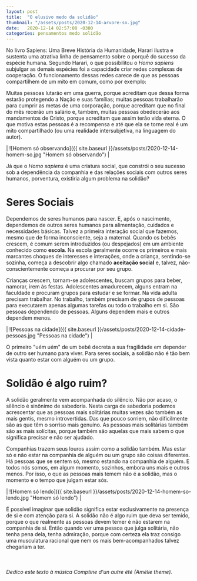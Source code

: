 ```yaml
---
layout: post
title:  "O elusivo medo da solidão"
thumbnail: "/assets/posts/2020-12-14-arvore-so.jpg"
date:   2020-12-14 02:57:00 -0300
categories: pensamentos medo solidão
---
```


No livro Sapiens: Uma Breve História da Humanidade, Harari ilustra e sustenta uma atrativa linha de pensamento sobre o porquê do sucesso da espécie humana. Segundo Harari, o que possibilitou o *Homo sapiens* subjulgar as demais espécies foi a capacidade criar redes complexas de cooperação. O funcionamento dessas redes carece de que as pessoas compartilhem de um mito em comum, como por exemplo:

Muitas pessoas lutarão em uma guerra, porque acreditam que dessa forma estarão protegendo a Nação e suas famílias; muitas pessoas trabalharão para cumprir as metas de uma corporação, porque acreditam que no final do mês recerão um salário e, também, muitas pessoas obedecerão aos mandamentos de Cristo, porque acreditam que assim terão vida eterna. O que motiva estas pessoas é a recompensa e até que ela se torne real é um mito compartilhado (ou uma realidade intersubjetiva, na linguagem do autor).

| ![Homem só observando]({{ site.baseurl }}/assets/posts/2020-12-14-homem-so.jpg "Homem só observando") |

Já que o *Homo sapiens* é uma criatura social, que constrói o seu sucesso sob a dependência da companhia e das relações sociais com outros seres humanos, porventura, existiria algum problema na solidão?


# Seres Sociais

Dependemos de seres humanos para nascer. E, após o nascimento, dependemos de outros seres humanos para alimentação, cuidados e necessidades básicas. Talvez a primeira interação social que fazemos, mesmo que de forma inconsciente, seja a maternal. Quando os bebês crescem, é comum serem introduzidos (ou despejados) em um ambiente conhecido como **escola**. Na escola geralmente ocorre os primeiros e mais marcantes choques de interesses e interações, onde a criança, sentindo-se sozinha, começa a descobrir algo chamado **aceitação social** e, talvez, não-conscientemente começa a procurar por seu grupo. 

Crianças crescem, tornam-se adolescentes, buscam grupos para beber, namorar, irem às festas. Adolescentes amadurecem, alguns entram na faculdade e procuram grupos para estudar e se formar. Na vida adulta precisam trabalhar. No trabalho, também precisam de grupos de pessoas para executarem apenas algumas tarefas ou todo o trabalho em si. São pessoas dependendo de pessoas. Alguns dependem mais e outros dependem menos.

| ![Pessoas na cidade]({{ site.baseurl }}/assets/posts/2020-12-14-cidade-pessoas.jpg "Pessoas na cidade") |

O primeiro "uém uém" de um bebê decreta a sua fragilidade em depender de outro ser humano para viver. Para seres sociais, a solidão não é tão bem vista quanto estar com alguém ou um grupo.

# Solidão é algo ruim?

A solidão geralmente vem acompanhada do silêncio. Não por acaso, o silêncio é sinônimo de sabedoria. Nesta carga de sabedoria podemos acrescentar que as pessoas mais solitárias muitas vezes são também as mais gentis, mesmo introvertidas. Das que pouco sorriem, não dificilmente são as que têm o sorriso mais genuíno. As pessoas mais solitárias também são as mais solícitas, porque também são aquelas que mais sabem o que significa precisar e não ser ajudado.

Companhias trazem seus louros assim como a solidão também. Mas estar só e não estar na companhia de alguém ou um grupo são coisas diferentes. Há pessoas que se sentem só, mesmo estando na companhia de alguém. E todos nós somos, em algum momento, sozinhos, embora uns mais e outros menos. Por isso, o que as pessoas mais temem não é a solidão, mas o momento e o tempo que julgam estar sós.

| ![Homem só lendo]({{ site.baseurl }}/assets/posts/2020-12-14-homem-so-lendo.jpg "Homem só lendo") |

É possível imaginar que solidão significa estar exclusivamente na presença de si e com atenção para si. A solidão não é algo ruim que deva ser temido, porque o que realmente as pessoas devem temer é não estarem na companhia de si. Então quando ver uma pessoa que julga solitária, não tenha pena dela, tenha admiração, porque com certeza ela traz consigo uma musculatura racional que nem os mais bem-acompanhados talvez chegariam a ter.
<br><br><br><br>
*Dedico este texto à música Comptine d'un autre été (Amélie theme).*